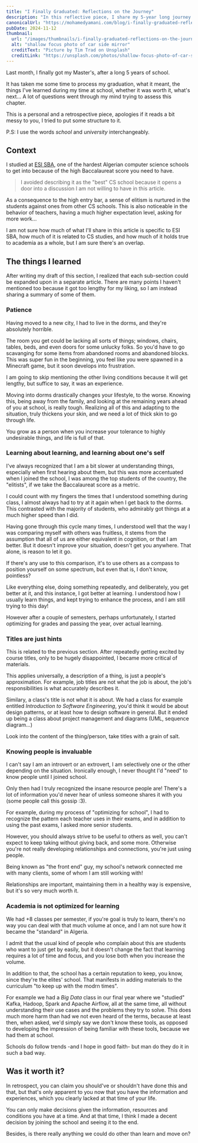 ```yaml
---
title: "I Finally Graduated: Reflections on the Journey"
description: "In this reflective piece, I share my 5-year long journey of going through a computer science school and the lessons I learned along the way."
canonicalUrl: "https://mohamedyamani.com/blog/i-finally-graduated-reflections-on-the-journey/"
pubDate: 2024-11-12
thumbnail:
  url: "/images/thumbnails/i-finally-graduated-reflections-on-the-journey.jpg"
  alt: "shallow focus photo of car side mirror"
  creditText: "Picture by Tim Trad on Unsplash"
  creditLink: "https://unsplash.com/photos/shallow-focus-photo-of-car-side-mirror--TcTakRTNfM?utm_content=creditCopyText&utm_medium=referral&utm_source=unsplash"
---
```


Last month, I finally got my Master's, after a long 5 years of school.

It has taken me some time to process my graduation, what it meant, the things I've learned during my time at school, whether it was worth it, what's next... A lot of questions went through my mind trying to assess this chapter.

This is a personal and a retrospective piece, apologies if it reads a bit messy to you, I tried to put some structure to it.

P.S: I use the words _school_ and _university_ interchangeably.

## Context

I studied at [ESI SBA](https://www.esi-sba.dz/fr/), one of the hardest Algerian computer science schools to get into because of the high Baccalaureat score you need to have.

> I avoided describing it as the "best" CS school because it opens a door into a discussion I am not willing to have in this article.

As a consequence to the high entry bar, a sense of elitism is nurtured in the students against ones from other CS schools. This is also noticeable in the behavior of teachers, having a much higher expectation level, asking for more work...

I am not sure how much of what I'll share in this article is specific to ESI SBA, how much of it is related to CS studies, and how much of it holds true to academia as a whole, but I am sure there's an overlap.

## The things I learned

After writing my draft of this section, I realized that each sub-section could be expanded upon in a separate article. There are many points I haven't mentioned too because it got too lengthy for my liking, so I am instead sharing a summary of some of them.

### Patience

Having moved to a new city, I had to live in the dorms, and they're absolutely horrible.

The room you get could be lacking all sorts of things; windows, chairs, tables, beds, and even doors for some unlucky folks. So you'd have to go scavanging for some items from abandoned rooms and abandoned blocks. This was super fun in the beginning, you feel like you were spawned in a Minecraft game, but it soon develops into frustration.

I am going to skip mentioning the other living conditions because it will get lengthy, but suffice to say, it was an experience.

Moving into dorms drastically changes your lifestyle, to the worse. Knowing this, being away from the family, and looking at the remaining years ahead of you at school, is really tough. Realizing all of this and adapting to the situation, truly thickens your skin, and we need a lot of thick skin to go through life.

You grow as a person when you increase your tolerance to highly undesirable things, and life is full of that.

### Learning about learning, and learning about one's self

I've always recognized that I am a bit slower at understanding things, especially when first hearing about them, but this was more accentuated when I joined the school, I was among the top students of the country, the "elitists", if we take the Baccalaureat score as a metric.

I could count with my fingers the times that I understood something during class, I almost always had to try at it again when I get back to the dorms. This contrasted with the majority of students, who admirably got things at a much higher speed than I did.

Having gone through this cycle many times, I understood well that the way I was comparing myself with others was fruitless, it stems from the assumption that all of us are either equivalent in cognition, or that I am better. But it doesn't improve your situation, doesn't get you anywhere. That alone, is reason to let it go.

If there's any use to this comparison, it's to use others as a compass to position yourself on some spectrum, but even that is, I don't know, pointless?

Like everything else, doing something repeatedly, and deliberately, you get better at it, and this instance, I got better at learning. I understood how I usually learn things, and kept trying to enhance the process, and I am still trying to this day!

However after a couple of semesters, perhaps unfortunately, I started optimizing for grades and passing the year, over actual learning.

### Titles are just hints

This is related to the previous section. After repeatedly getting excited by course titles, only to be hugely disappointed, I became more critical of materials.

This applies universally, a description of a thing, is just a people's approximation. For example, job titles are not what the job is about, the job's responsibilities is what accurately describes it.

Similary, a class's title is not what it is about. We had a class for example entitled _Introduction to Software Engineering_, you'd think it would be about design patterns, or at least how to design software in general. But it ended up being a class about project management and diagrams (UML, sequence diagram...)

Look into the content of the thing/person, take titles with a grain of salt.

### Knowing people is invaluable

I can't say I am an introvert or an extrovert, I am selectively one or the other depending on the situation. Ironically enough, I never thought I'd "need" to know people until I joined school.

Only then had I truly recognized the insane resource people are! There's a lot of information you'd never hear of unless someone shares it with you (some people call this gossip :3).

For example, during my process of "optimizing for school", I had to recognize the pattern each teacher uses in their exams, and in addition to using the past exams, I asked more senior students.

However, you should always strive to be useful to others as well, you can't expect to keep taking without giving back, and some more. Otherwise you're not really developing relationships and connections, you're just using people.

Being known as "the front end" guy, my school's network connected me with many clients, some of whom I am still working with!

Relationships are important, maintaining them in a healthy way is expensive, but it's so very much worth it.

### Academia is not optimized for learning

We had +8 classes per semester, if you're goal is truly to learn, there's no way you can deal with that much volume at once, and I am not sure how it became the "standard" in Algeria.

I admit that the usual kind of people who complain about this are students who want to just get by easily, but it doesn't change the fact that learning requires a lot of time and focus, and you lose both when you increase the volume.

In addition to that, the school has a certain reputation to keep, you know, since they're the elites' school. That manifests in adding materials to the curriculum "to keep up with the modrn times".

For example we had a _Big Data_ class in our final year where we "studied" Kafka, Hadoop, Spark and Apache Airflow, all at the same time, all without understanding their use cases and the problems they try to solve. This does much more harm than had we not even heard of the terms, because at least then, when asked, we'd simply say we don't know these tools, as opposed to developing the impression of being familiar with these tools, because we had them at school.

Schools do follow trends -and I hope in good faith- but man do they do it in such a bad way.

## Was it worth it?

In retrospect, you can claim you should've or shouldn't have done this and that, but that's only apparent to you now that you have the information and experiences, which you clearly lacked at that time of your life.

You can only make decisions given the information, resources and conditions you have at a time. And at that time, I think I made a decent decision by joining the school and seeing it to the end.

Besides, is there really anything we could do other than learn and move on?
